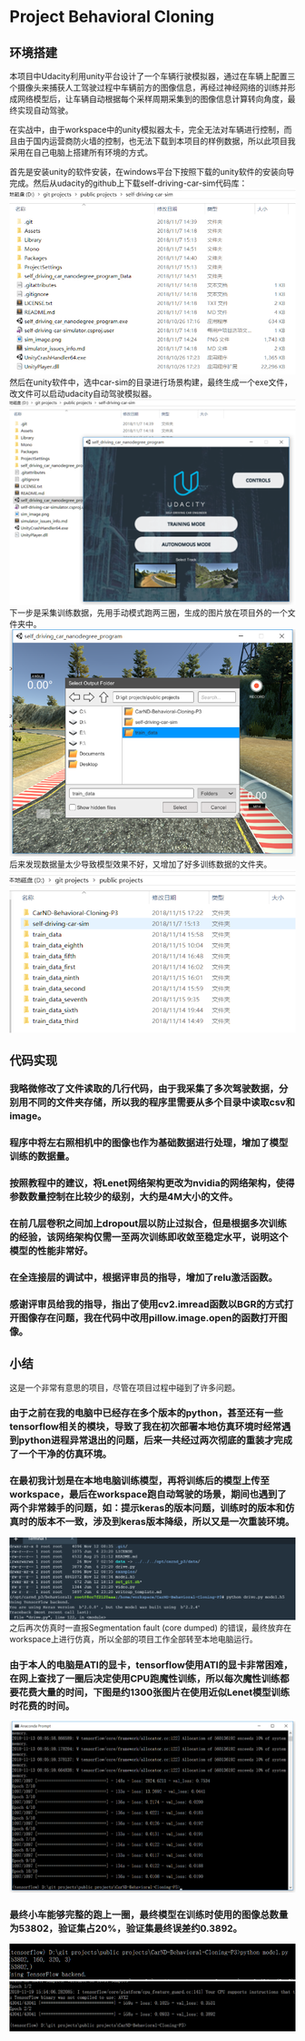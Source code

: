 # Project Behavioral Cloning

## 环境搭建
本项目中Udacity利用unity平台设计了一个车辆行驶模拟器，通过在车辆上配置三个摄像头来捕获人工驾驶过程中车辆前方的图像信息，再经过神经网络的训练并形成网络模型后，让车辆自动根据每个采样周期采集到的图像信息计算转向角度，最终实现自动驾驶。  

在实战中，由于workspace中的unity模拟器太卡，完全无法对车辆进行控制，而且由于国内运营商防火墙的控制，也无法下载到本项目的样例数据，所以此项目我采用在自己电脑上搭建所有环境的方式。  

首先是安装unity的软件安装，在windows平台下按照下载的unity软件的安装向导完成。然后从udacity的github上下载self-driving-car-sim代码库：  
![本地的模拟器代码](./writeup_image/001.png)     
然后在unity软件中，选中car-sim的目录进行场景构建，最终生成一个exe文件，改文件可以启动udacity自动驾驶模拟器。
![本地打开自动驾驶模拟器](./writeup_image/002.png)      
下一步是采集训练数据，先用手动模式跑两三圈，生成的图片放在项目外的一个文件夹中。    
![](./writeup_image/003.png)   
后来发现数据量太少导致模型效果不好，又增加了好多训练数据的文件夹。     
![](./writeup_image/006.png)   


## 代码实现
### 我略微修改了文件读取的几行代码，由于我采集了多次驾驶数据，分别用不同的文件夹存储，所以我的程序里需要从多个目录中读取csv和image。
### 程序中将左右照相机中的图像也作为基础数据进行处理，增加了模型训练的数据量。
### 按照教程中的建议，将Lenet网络架构更改为nvidia的网络架构，使得参数数量控制在比较少的级别，大约是4M大小的文件。
### 在前几层卷积之间加上dropout层以防止过拟合，但是根据多次训练的经验，该网络架构仅需一至两次训练即收敛至稳定水平，说明这个模型的性能非常好。
### 在全连接层的调试中，根据评审员的指导，增加了relu激活函数。
### 感谢评审员给我的指导，指出了使用cv2.imread函数以BGR的方式打开图像存在问题，我在代码中改用pillow.image.open的函数打开图像。



## 小结
这是一个非常有意思的项目，尽管在项目过程中碰到了许多问题。    
### 由于之前在我的电脑中已经存在多个版本的python，甚至还有一些tensorflow相关的模块，导致了我在初次部署本地仿真环境时经常遇到python进程异常退出的问题，后来一共经过两次彻底的重装才完成了一个干净的仿真环境。    
### 在最初我计划是在本地电脑训练模型，再将训练后的模型上传至workspace，最后在workspace跑自动驾驶的场景，期间也遇到了两个非常棘手的问题，如：提示keras的版本问题，训练时的版本和仿真时的版本不一致，涉及到keras版本降级，所以又是一次重装环境。
![](./writeup_image/004.png)     
之后再次仿真时一直报Segmentation fault (core dumped)   的错误，最终放弃在workspace上进行仿真，所以全部的项目工作全部转至本地电脑运行。     
### 由于本人的电脑是ATI的显卡，tensorflow使用ATI的显卡非常困难，在网上查找了一圈后决定使用CPU跑魔性训练，所以每次魔性训练都要花费大量的时间，下图是约1300张图片在使用近似Lenet模型训练时花费的时间。   
![](./writeup_image/005.png)
### 最终小车能够完整的跑上一圈，最终模型在训练时使用的图像总数量为53802，验证集占20%，验证集最终误差约0.3892。
![](./writeup_image/007.png)
![](./writeup_image/008.png)
